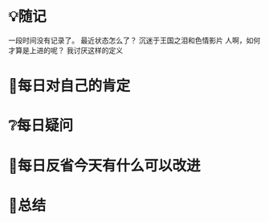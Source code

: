 # 💡随记
一段时间没有记录了。
最近状态怎么了？
沉迷于王国之泪和色情影片
人啊，如何才算是上进的呢？
我讨厌这样的定义
# 🥇每日对自己的肯定


# ❔每日疑问
 
# 💭每日反省今天有什么可以改进

# 🎈总结


